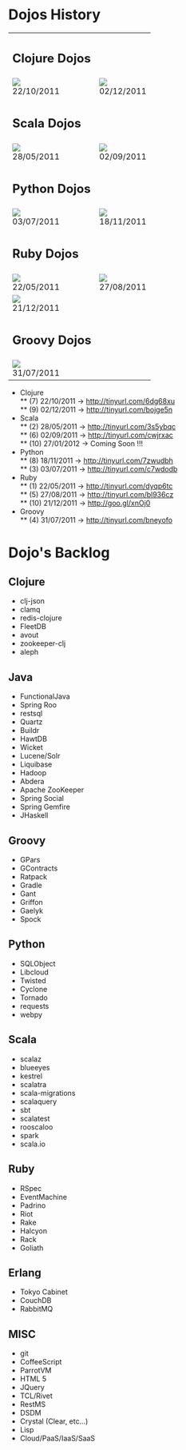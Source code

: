 Dojos History
=============

<table>
	<tr>
		<td>
			<h2>Clojure Dojos</h2>
		</td>
	</tr>	
	<tr>
		<td>		    
			<a href="http://tinyurl.com/6dg68xu" width="500" height="500" >
				<img src="http://farm7.staticflickr.com/6089/6124176435_10934e7e39.jpg"/>
			</a><br/>
			22/10/2011
		</tb>	
		<td>		    
			<a href="http://tinyurl.com/bojge5n" width="500" height="500" >
				<img src="http://farm8.staticflickr.com/7015/6444609411_db72f74940.jpg"/>
			</a><br/>
			02/12/2011
		</tb>	
	</tr>
	<tr>
		<td>
			<h2>Scala Dojos</h2>
		</td>
	</tr>	
	<tr>
		<td>		    
			<a href="http://tinyurl.com/3s5ybqc" width="500" height="500" >
				<img src="http://farm6.staticflickr.com/5226/5769403120_e04dc32052_o.png"/>
			</a><br/>
			28/05/2011
		</tb>	
		<td>		    
			<a href="http://tinyurl.com/cwjrxac" width="500" height="500" >
				<img src="http://farm7.staticflickr.com/6201/6113196558_85a599e000.jpg"/>
			</a><br/>
			02/09/2011
		</tb>	
	</tr>	
	<tr>
		<td>
			<h2>Python Dojos</h2>
		</td>
	</tr>	
	<tr>
		<td>		    
			<a href="http://tinyurl.com/c7wdodb" width="500" height="500" >
				<img src="http://farm8.staticflickr.com/7156/6453571127_7e48ae8aef.jpg"/>
			</a><br/>
			03/07/2011
		</tb>	
		<td>		    
			<a href="http://tinyurl.com/7zwudbh" width="500" height="500" >
				<img src="http://farm8.staticflickr.com/7169/6453677305_c8f96efdf5.jpg"/>
			</a><br/>
			18/11/2011
		</tb>	
	</tr>	
	<tr>
		<td>
			<h2>Ruby Dojos</h2>
		</td>
	</tr>
    <tr>
		<td>		    
			<a href="http://tinyurl.com/dyqp6tc" width="500" height="500" >
				<img src="http://farm6.staticflickr.com/5188/5748621414_2c482a48e6.jpg"/>
			</a><br/>
			22/05/2011
		</tb>	
		<td>		    
			<a href="http://tinyurl.com/bl936cz" width="500" height="500" >
				<img src="http://farm7.staticflickr.com/6062/6074855860_abc956dfde.jpg"/>
			</a><br/>
			27/08/2011
		</tb>	
	</tr>
	<tr>
		<td>		    
			<a href="https://github.com/diegopacheco/Diego-Pacheco-Sandbox/tree/master/dojos/ruby_21_12_2011_devopsday1_porto_alegre" width="500" height="500" >
				<img src="https://github.com/diegopacheco/Diego-Pacheco-Sandbox/raw/master/dojos/ruby_21_12_2011_devopsday1_porto_alegre/cover.png"/>
			</a><br/>
			21/12/2011
		</tb>	
	</tr>	
	<tr>
		<td>
			<h2>Groovy Dojos</h2>
		</td>
	</tr>
    <tr>
		<td>		    
			<a href="http://tinyurl.com/bneyofo" width="500" height="500" >
				<img src="http://farm7.staticflickr.com/6010/5995250907_c74d4df58e.jpg"/>
			</a><br/>
			31/07/2011
		</tb>	
	</tr>	
</table>

* Clojure <br/>
** (7)  22/10/2011 -> http://tinyurl.com/6dg68xu <br/>
** (9)  02/12/2011 -> http://tinyurl.com/bojge5n <br/>
* Scala <br/>
** (2)  28/05/2011 -> http://tinyurl.com/3s5ybqc <br/>
** (6)  02/09/2011 -> http://tinyurl.com/cwjrxac <br/>
** (10) 27/01/2012 -> Coming Soon !!! <br/>
* Python <br/>
** (8)  18/11/2011 -> http://tinyurl.com/7zwudbh <br/>
** (3)  03/07/2011 -> http://tinyurl.com/c7wdodb <br/>
* Ruby <br/>
** (1)  22/05/2011 -> http://tinyurl.com/dyqp6tc <br/>
** (5)  27/08/2011 -> http://tinyurl.com/bl936cz <br/>
** (10) 21/12/2011 -> http://goo.gl/xnOj0 <br/>
* Groovy <br/>
** (4)  31/07/2011 -> http://tinyurl.com/bneyofo <br/>

Dojo's Backlog
==============

## Clojure
* clj-json
* clamq 
* redis-clojure
* FleetDB 
* avout
* zookeeper-clj
* aleph

## Java
* FunctionalJava
* Spring Roo
* restsql
* Quartz
* Buildr
* HawtDB
* Wicket
* Lucene/Solr
* Liquibase
* Hadoop
* Abdera
* Apache ZooKeeper
* Spring Social
* Spring Gemfire
* JHaskell

## Groovy
* GPars
* GContracts
* Ratpack
* Gradle
* Gant
* Griffon 
* Gaelyk
* Spock

## Python
* SQLObject
* Libcloud
* Twisted
* Cyclone
* Tornado
* requests
* webpy

## Scala
* scalaz
* blueeyes
* kestrel
* scalatra
* scala-migrations
* scalaquery
* sbt
* scalatest
* rooscaloo
* spark
* scala.io

## Ruby
* RSpec
* EventMachine
* Padrino
* Riot
* Rake
* Halcyon
* Rack
* Goliath

## Erlang
* Tokyo Cabinet
* CouchDB
* RabbitMQ

## MISC
* git
* CoffeeScript
* ParrotVM
* HTML 5
* JQuery
* TCL/Rivet
* RestMS
* DSDM
* Crystal (Clear, etc...)
* Lisp
* Cloud/PaaS/IaaS/SaaS